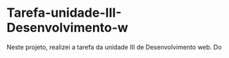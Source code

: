 # Tarefa-unidade-III-Desenvolvimento-w
Neste projeto, realizei a tarefa da unidade III de Desenvolvimento web. Do 
